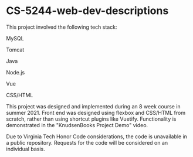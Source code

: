 # CS-5244-web-dev-descriptions

This project involved the following tech stack:


MySQL

Tomcat

Java

Node.js

Vue

CSS/HTML


This project was designed and implemented during an 8 week course in summer 2021. 
Front end was designed using flexbox and CSS/HTML from scratch, rather than using shortcut plugins like Vuetify. 
Functionality is demonstrated in the "KnudsenBooks Project Demo" video.

Due to Virginia Tech Honor Code considerations, the code is unavailable in a public repository. Requests for the code will be considered on an individual basis.

